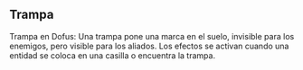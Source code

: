 ## Trampa
Trampa en Dofus: Una trampa pone una marca en el suelo, invisible para los enemigos, pero visible para los aliados. Los efectos se activan cuando una entidad se coloca en una casilla o encuentra la trampa.
